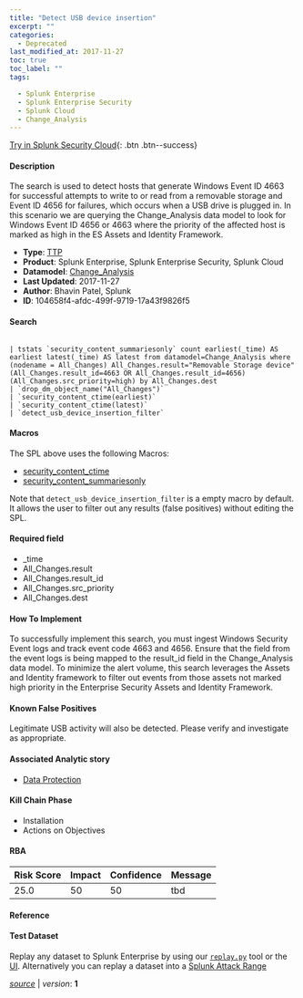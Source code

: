 ```yaml
---
title: "Detect USB device insertion"
excerpt: ""
categories:
  - Deprecated
last_modified_at: 2017-11-27
toc: true
toc_label: ""
tags:

  - Splunk Enterprise
  - Splunk Enterprise Security
  - Splunk Cloud
  - Change_Analysis
---
```




[Try in Splunk Security Cloud](https://www.splunk.com/en_us/cyber-security.html){: .btn .btn--success}

#### Description

The search is used to detect hosts that generate Windows Event ID 4663 for successful attempts to write to or read from a removable storage and Event ID 4656 for failures, which occurs when a USB drive is plugged in. In this scenario we are querying the Change_Analysis data model to look for Windows Event ID 4656 or 4663 where the priority of the affected host is marked as high in the ES Assets and Identity Framework.

- **Type**: [TTP](https://github.com/splunk/security_content/wiki/object-Analytic-Types)
- **Product**: Splunk Enterprise, Splunk Enterprise Security, Splunk Cloud
- **Datamodel**: [Change_Analysis](https://docs.splunk.com/Documentation/CIM/latest/User/ChangeAnalysis)
- **Last Updated**: 2017-11-27
- **Author**: Bhavin Patel, Splunk
- **ID**: 104658f4-afdc-499f-9719-17a43f9826f5

#### Search

```

| tstats `security_content_summariesonly` count earliest(_time) AS earliest latest(_time) AS latest from datamodel=Change_Analysis where (nodename = All_Changes) All_Changes.result="Removable Storage device" (All_Changes.result_id=4663 OR All_Changes.result_id=4656) (All_Changes.src_priority=high) by All_Changes.dest 
| `drop_dm_object_name("All_Changes")`
| `security_content_ctime(earliest)`
| `security_content_ctime(latest)`  
| `detect_usb_device_insertion_filter`
```

#### Macros
The SPL above uses the following Macros:
* [security_content_ctime](https://github.com/splunk/security_content/blob/develop/macros/security_content_ctime.yml)
* [security_content_summariesonly](https://github.com/splunk/security_content/blob/develop/macros/security_content_summariesonly.yml)

Note that `detect_usb_device_insertion_filter` is a empty macro by default. It allows the user to filter out any results (false positives) without editing the SPL.

#### Required field
* _time
* All_Changes.result
* All_Changes.result_id
* All_Changes.src_priority
* All_Changes.dest


#### How To Implement
To successfully implement this search, you must ingest Windows Security Event logs and track event code 4663 and 4656. Ensure that the field from the event logs is being mapped to the result_id field in the Change_Analysis data model. To minimize the alert volume, this search leverages the Assets and Identity framework to filter out events from those assets not marked high priority in the Enterprise Security Assets and Identity Framework.

#### Known False Positives
Legitimate USB activity will also be detected. Please verify and investigate as appropriate.

#### Associated Analytic story
* [Data Protection](/stories/data_protection)


#### Kill Chain Phase
* Installation
* Actions on Objectives



#### RBA

| Risk Score  | Impact      | Confidence   | Message      |
| ----------- | ----------- |--------------|--------------|
| 25.0 | 50 | 50 | tbd |




#### Reference


#### Test Dataset
Replay any dataset to Splunk Enterprise by using our [`replay.py`](https://github.com/splunk/attack_data#using-replaypy) tool or the [UI](https://github.com/splunk/attack_data#using-ui).
Alternatively you can replay a dataset into a [Splunk Attack Range](https://github.com/splunk/attack_range#replay-dumps-into-attack-range-splunk-server)



[*source*](https://github.com/splunk/security_content/tree/develop/detections/deprecated/detect_usb_device_insertion.yml) \| *version*: **1**